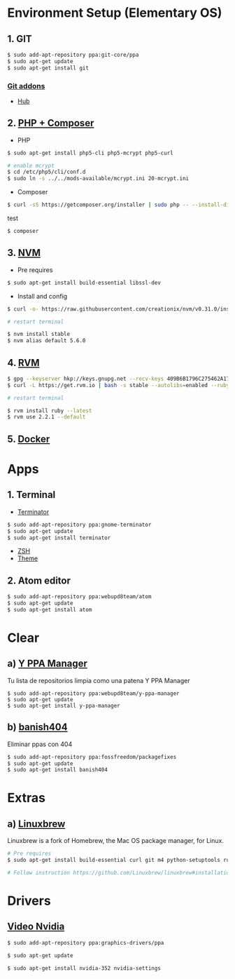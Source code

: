 # Environment Setup (Elementary OS)

## 1. GIT

```sh
$ sudo add-apt-repository ppa:git-core/ppa
$ sudo apt-get update
$ sudo apt-get install git
```

### [Git addons](https://github.com/stevemao/awesome-git-addons)

* [Hub](https://github.com/github/hub)

## 2. [PHP + Composer](https://www.digitalocean.com/community/tutorials/how-to-install-and-use-composer-on-ubuntu-14-04)

* PHP

```sh
$ sudo apt-get install php5-cli php5-mcrypt php5-curl

# enable mcrypt
$ cd /etc/php5/cli/conf.d                         
$ sudo ln -s ../../mods-available/mcrypt.ini 20-mcrypt.ini               
```

* Composer

```sh
$ curl -sS https://getcomposer.org/installer | sudo php -- --install-dir=/usr/local/bin --filename=composer
```

test

```sh
$ composer
```

## 3. [NVM](https://github.com/creationix/nvm#installation)

* Pre requires

```sh
$ sudo apt-get install build-essential libssl-dev
```

* Install and config

```sh
$ curl -o- https://raw.githubusercontent.com/creationix/nvm/v0.31.0/install.sh | bash

# restart terminal

$ nvm install stable
$ nvm alias default 5.6.0
```

## 4. [RVM](https://github.com/rvm/rvm)

```sh
$ gpg --keyserver hkp://keys.gnupg.net --recv-keys 409B6B1796C275462A1703113804BB82D39DC0E3
$ curl -L https://get.rvm.io | bash -s stable --autolibs=enabled --ruby --trace

# restart terminal

$ rvm install ruby --latest
$ rvm use 2.2.1 --default 
```

## 5. [Docker](https://gist.github.com/wdullaer/f1af16bd7e970389bad3)

# Apps

## 1. Terminal

* [Terminator](http://gnometerminator.blogspot.pe/p/introduction.html)

```sh
$ sudo add-apt-repository ppa:gnome-terminator
$ sudo apt-get update
$ sudo apt-get install terminator
```

* [ZSH](https://github.com/robbyrussell/oh-my-zsh/wiki/Installing-ZSH)
* [Theme](https://github.com/oskarkrawczyk/honukai-iterm-zsh)


## 2. Atom editor

```sh
$ sudo add-apt-repository ppa:webupd8team/atom
$ sudo apt-get update
$ sudo apt-get install atom
```

# Clear 

## a) [Y PPA Manager](http://askubuntu.com/questions/13065/how-do-i-fix-the-gpg-error-no-pubkey)

Tu lista de repositorios limpia como una patena Y PPA Manager

```
$ sudo add-apt-repository ppa:webupd8team/y-ppa-manager
$ sudo apt-get update
$ sudo apt-get install y-ppa-manager
```

## b) [banish404](https://datafull.co/p/como-puedo-solucionar-un-error-404-cuando-uso-un-ppa-o-actualizo-mi-lista-de-paquetes)

Eliminar ppas con 404

```sh
$ sudo add-apt-repository ppa:fossfreedom/packagefixes
$ sudo apt-get update
$ sudo apt-get install banish404
```

# Extras

## a) [Linuxbrew](https://github.com/Linuxbrew/linuxbrew)

Linuxbrew is a fork of Homebrew, the Mac OS package manager, for Linux.

```sh
# Pre requires
$ sudo apt-get install build-essential curl git m4 python-setuptools ruby texinfo libbz2-dev libcurl4-openssl-dev libexpat-dev libncurses-dev zlib1g-dev

# Follow instruction https://github.com/Linuxbrew/linuxbrew#installation
```

# Drivers

## [Video Nvidia](http://www.ubuntu-guia.com/2010/04/instalar-driver-de-tarjetas-nvidia-en.html)

```sh
$ sudo add-apt-repository ppa:graphics-drivers/ppa

$ sudo apt-get update

$ sudo apt-get install nvidia-352 nvidia-settings
```
